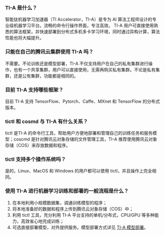 ### TI-A 是什么？
智能钛机器学习加速器（TI Accelerator，TI-A）是专为 AI 算法工程师设计的专业级机器学习平台。流畅的命令行操作界面，专注高效。 TI-A 用户可直接使用熟悉的算法框架，并快速部署到分布式多机多卡学习环境，同时通过异构计算，算法性能也将大幅提升。 

### 只能在自己的腾讯云集群使用 TI-A 吗？
不需要。不论训练还是模型部署，TI-A 不仅支持用户在自己的私有集群进行操作，也有一个共享集群，用户可以直接使用，无需再购买私有集群。不论是私有集群，还是公有集群，功能都是相同的。 

### 目前 TI-A 支持哪些框架？
目前 TI-A 支持 TensorFlow、Pytorch、Caffe、MXnet 和 TensorFlow 的分布式版本。

### tictl 和 cosmd 与 TI-A 有什么关系？
tictl 是TI-A 的命令行工具，帮助用户方便地部署和管理自己的训练任务和服务模型；coscmd 是针对腾讯云对象存储的文件管理工具，TI-A 推荐使用腾讯云对象存储（COS）来存放数据和程序。 

### tictl 支持多个操作系统吗？
是的，Linux、MacOS 和 Windows 的用户都可以使用 tictl，并且操作上完全相同。 

###  使用 TI-A 进行机器学习训练和部署的一般流程是什么？
1. 在本地利用小规模数据集，调通训练模型的程序；
2. 将本地准备好的数据和程序上传到腾讯云对象存储（COS）中；
3. 利用 tictl 工具，充分利用 TI-A 平台支持的单机/分布式，CPU/GPU 等多种能力，高效省心地完成训练；
4. 可选直接部署模型，对外提供服务。模型部署方式详见 [TI-A 模型部署](https://cloud.tencent.com/document/product/851/17049)。

